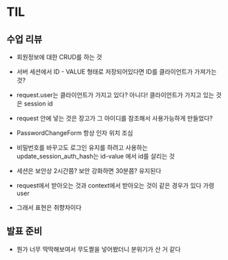# TIL

## 수업 리뷰
- 회원정보에 대한 CRUD를 하는 것
- 서버 세션에서 ID - VALUE 형태로 저장되어있다면 ID를 클라이언트가 가져가는 것?
- request.user는 클라이언트가 가지고 있다? 아니다! 클라이언트가 가지고 있는 것은 session id
- request 안에 넣는 것은 장고가 그 아이디를 참조해서 사용가능하게 만들었다?
- PasswordChangeForm 항상 인자 위치 조심
- 비밀번호를 바꾸고도 로그인 유지를 하려고 사용하는 update_session_auth_hash는 id-value 에서 id를 살리는 것
- 세션은 보안상 2시간쯤? 보안 강화하면 30분쯤? 유지된다

- request에서 받아오는 것과 context에서 받아오는 것이 같은 경우가 있다 가령 user 
- 그래서 표현은 취향차이다


## 발표 준비

- 뭔가 너무 딱딱해보여서 무도짤을 넣어봤더니 분위기가 산 거 같다
